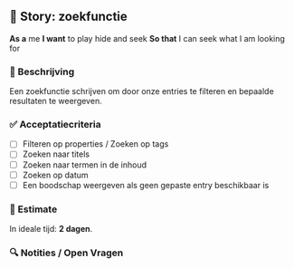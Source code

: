 ## 🧩 Story: zoekfunctie

**As a** me
**I want** to play hide and seek
**So that** I can seek what I am looking for

### 📝 Beschrijving

Een zoekfunctie schrijven om door onze entries te filteren en bepaalde resultaten te weergeven.

### ✅ Acceptatiecriteria

* [ ] Filteren op properties / Zoeken op tags
* [ ] Zoeken naar titels
* [ ] Zoeken naar termen in de inhoud
* [ ] Zoeken op datum
* [ ] Een boodschap weergeven als geen gepaste entry beschikbaar is

### 🧮 Estimate
In ideale tijd: **2 dagen**.

### 🔍 Notities / Open Vragen
